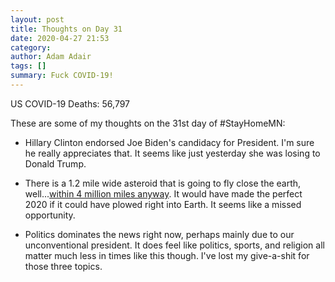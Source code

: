 ```yaml
---
layout: post
title: Thoughts on Day 31
date: 2020-04-27 21:53
category: 
author: Adam Adair
tags: []
summary: Fuck COVID-19! 
---
```


US COVID-19 Deaths: 56,797

These are some of my thoughts on the 31st day of #StayHomeMN:

- Hillary Clinton endorsed Joe Biden's candidacy for President. I'm sure he really appreciates that. It seems like just yesterday she was losing to Donald Trump.

- There is a 1.2 mile wide asteroid that is going to fly close the earth, well...[within 4 million miles anyway](https://www.cnn.com/2020/04/28/world/asteroid-earth-flyby-1998-or2-scn-trnd/index.html). It would have made the perfect 2020 if it could have plowed right into Earth. It seems like a missed opportunity.

- Politics dominates the news right now, perhaps mainly due to our unconventional president. It does feel like politics, sports, and religion all matter much less in times like this though. I've lost my give-a-shit for those three topics.